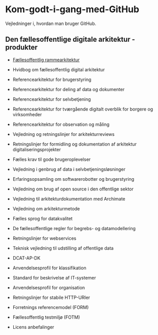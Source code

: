 # Kom-godt-i-gang-med-GitHub

Vejledninger i, hvordan man bruger GitHub.

## Den fællesoffentlige digitale arkitektur - produkter

- [Fællesoffentlig rammearkitektur](https://github.com/Faellesoffentlig-Digital-Arkitektur/Faellesoffentlig-rammearkitektur)

- Hvidbog om fællesoffentlig digital arkitektur

- Referencearkitektur for brugerstyring

- Referencearkitektur for deling af data og dokumenter

- Referencearkitektur for selvbetjening

- Referencearkitektur for tværgående digitalt overblik for borgere og virksomheder 

- Referencearkitektur for observation og måling

- Vejledning og retningslinjer for arkitekturreviews

- Retningslinjer for formidling og dokumentation af arkitektur digitaliseringsprojekter

- Fælles krav til gode brugeroplevelser

- Vejledning i genbrug af data i selvbetjeningsløsninger

- Erfaringsopsamling om softwarerobotter og brugerstyring

- Vejledning om brug af open source i den offentlige sektor

- Vejledning til arkitekturdokumentation med Archimate

- Vejledning om arkitekturmetode

- Fælles sprog for datakvalitet

- De fællesoffentlige regler for begrebs- og datamodellering

- Retningslinjer for webservices

- Teknisk vejledning til udstilling af offentlige data

- DCAT-AP-DK

- Anvendelsesprofil for klassifikation

- Standard for beskrivelse af IT-systemer

- Anvendelsesprofil for organisation

- Retningslinjer for stabile HTTP-URIer

- Forretnings referencemodel (FORM)

- Fællesoffentlig testmiljø (FOTM)

- Licens anbefalinger
